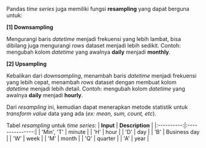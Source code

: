 Pandas _time series_ juga memiliki fungsi **resampling** yang dapat berguna untuk:

**[1] Downsampling**

Mengurangi baris _datetime_ menjadi frekuensi yang lebih lambat, bisa dibilang juga mengurangi _rows_ dataset menjadi lebih sedikit.
Contoh: mengubah kolom _datetime_ yang awalnya **daily** menjadi **monthly**.

**[2] Upsampling**

Kebalikan dari _downsampling_, menambah baris _datetime_ menjadi frekuensi yang lebih cepat, menambah _rows_ dataset dengan membuat kolom _datetime_ menjadi lebih detail.
Contoh: mengubah kolom _datetime_ yang awalnya **daily** menjadi **hourly**.

Dari _resampling_ ini, kemudian dapat menerapkan metode statistik untuk _transform value_ data yang ada (_ex: mean, sum, count, etc_).

Tabel _resampling_ untuk _time series_:
|  **Input** | **Description** |
|:----------:|:---------------:|
| 'Min', 'T' | minute          |
|     'H'    | hour            |
|     'D'    | day             |
|     'B'    | Business day    |
|     'W'    | week            |
|     'M'    | month           |
|     'Q'    | quarter         |
|     'A'    | year            |
